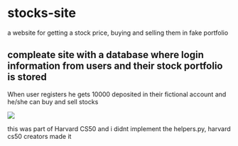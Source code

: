 # stocks-site
a website for getting a stock price, buying and selling them in fake portfolio


## compleate site with a database where login information from users and their stock portfolio is stored

 When user registers he gets 10000 deposited in their fictional account and he/she can buy and sell stocks




![](https://user-images.githubusercontent.com/81698182/221697202-2af9841b-0bc6-4851-9fc4-7d1389b7b374.PNG)





this was part of Harvard CS50 and i didnt implement the helpers.py, harvard cs50 creators made it
